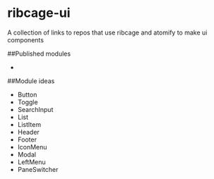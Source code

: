 ribcage-ui
==========

A collection of links to repos that use ribcage and atomify to make ui components

##Published modules

- 

##Module ideas

- Button
- Toggle
- SearchInput
- List
- ListItem
- Header
- Footer
- IconMenu
- Modal
- LeftMenu
- PaneSwitcher
